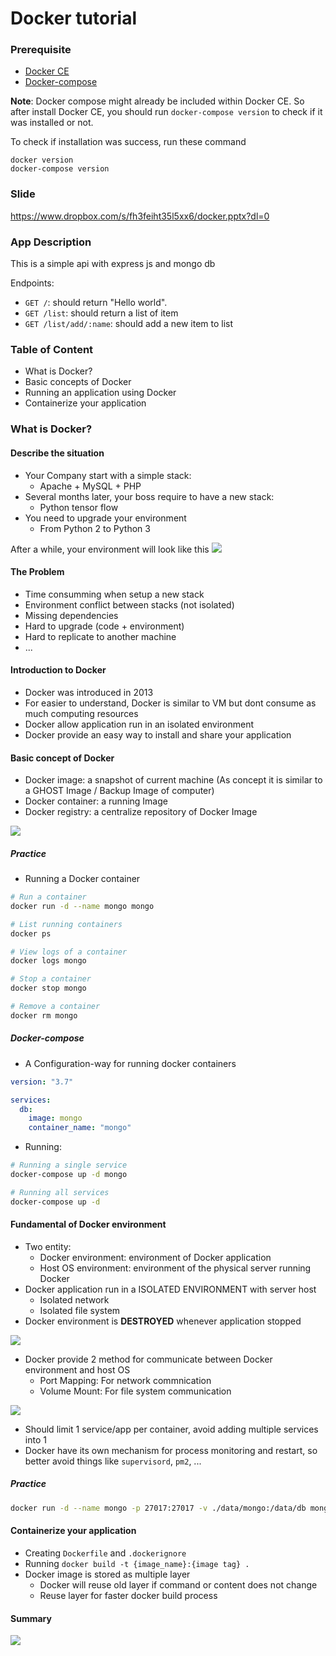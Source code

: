 # Docker tutorial

### Prerequisite

* [Docker CE](https://docs.docker.com/engine/installation/)
* [Docker-compose](https://docs.docker.com/compose/install/)

**Note**: Docker compose might already be included within Docker CE. So after install Docker CE, you should run `docker-compose version` to check if it was installed or not.

To check if installation was success, run these command

```
docker version
docker-compose version
```

### Slide

https://www.dropbox.com/s/fh3feiht35l5xx6/docker.pptx?dl=0

### App Description

This is a simple api with express js and mongo db

Endpoints:

* `GET /`: should return "Hello world".
* `GET /list`: should return a list of item
* `GET /list/add/:name`: should add a new item to list

### Table of Content
- What is Docker?
- Basic concepts of Docker
- Running an application using Docker
- Containerize your application

### What is Docker?

#### Describe the situation

- Your Company start with a simple stack:
  - Apache + MySQL + PHP
- Several months later, your boss require to have a new stack:
  - Python tensor flow
- You need to upgrade your environment
  - From Python 2 to Python 3

After a while, your environment will look like this
![](resources/env_prob.png)

#### The Problem

- Time consumming when setup a new stack
- Environment conflict between stacks (not isolated)
- Missing dependencies
- Hard to upgrade (code + environment)
- Hard to replicate to another machine
- ...

#### Introduction to Docker

- Docker was introduced in 2013
- For easier to understand, Docker is similar to VM but dont consume as much computing resources
- Docker allow application run in an isolated environment
- Docker provide an easy way to install and share your application

#### Basic concept of Docker

- Docker image: a snapshot of current machine (As concept it is similar to a GHOST Image / Backup Image of computer)
- Docker container: a running Image
- Docker registry: a centralize repository of Docker Image

![](resources/basic_concept.png)

##### Practice

- Running a Docker container
```sh
# Run a container
docker run -d --name mongo mongo

# List running containers
docker ps

# View logs of a container
docker logs mongo

# Stop a container
docker stop mongo

# Remove a container
docker rm mongo
```

##### Docker-compose

- A Configuration-way for running docker containers

```yaml
version: "3.7"

services:
  db:
    image: mongo
    container_name: "mongo"
```

- Running:
```sh
# Running a single service
docker-compose up -d mongo

# Running all services
docker-compose up -d
```

#### Fundamental of Docker environment

- Two entity:
  - Docker environment: environment of Docker application
  - Host OS environment: environment of the physical server running Docker
- Docker application run in a ISOLATED ENVIRONMENT with server host
  - Isolated network
  - Isolated file system
- Docker environment is **DESTROYED** whenever application stopped

![](resources/isolated_env.png)

- Docker provide 2 method for communicate between Docker environment and host OS
  - Port Mapping: For network commnication
  - Volume Mount: For file system communication

![](resources/env_communication.png)

- Should limit 1 service/app per container, avoid adding multiple services into 1
- Docker have its own mechanism for process monitoring and restart, so better avoid things like `supervisord`, `pm2`, ...

##### Practice
```sh
docker run -d --name mongo -p 27017:27017 -v ./data/mongo:/data/db mongo
```

#### Containerize your application

- Creating `Dockerfile` and `.dockerignore`
- Running `docker build -t {image_name}:{image tag} .`
- Docker image is stored as multiple layer
  - Docker will reuse old layer if command or content does not change
  - Reuse layer for faster docker build process

#### Summary

![](resources/summary.png)
